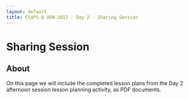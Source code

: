 ```yaml
---
layout: default
title: CS4PS @ UON 2017 - Day 2 - Sharing Session
---
```


# Sharing Session

## About

On this page we will include the completed lesson plans from the Day 2 afternoon session lesson planning activity, as PDF documents.
